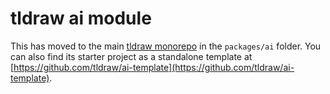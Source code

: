 # tldraw ai module

This has moved to the main [tldraw monorepo](https://github.com/tldraw/tldraw) in the `packages/ai` folder. You can also find its starter project as a standalone template at [https://github.com/tldraw/ai-template](https://github.com/tldraw/ai-template).
